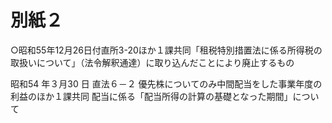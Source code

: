 # 別紙２

○昭和55年12月26日付直所3-20ほか１課共同「租税特別措置法に係る所得税の取扱いについて」（法令解釈通達）に取り込んだことにより廃止するもの

昭和54 年３月30 日 直法６－２ 優先株についてのみ中間配当をした事業年度の利益のほか１課共同 配当に係る「配当所得の計算の基礎となった期間」について